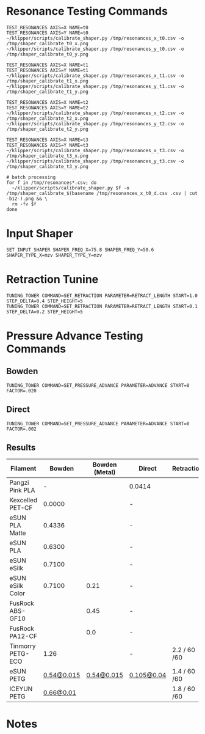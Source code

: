 # Resonance Testing Commands

```
TEST_RESONANCES AXIS=X NAME=t0
TEST_RESONANCES AXIS=Y NAME=t0
~/klipper/scripts/calibrate_shaper.py /tmp/resonances_x_t0.csv -o /tmp/shaper_calibrate_t0_x.png
~/klipper/scripts/calibrate_shaper.py /tmp/resonances_y_t0.csv -o /tmp/shaper_calibrate_t0_y.png

TEST_RESONANCES AXIS=X NAME=t1
TEST_RESONANCES AXIS=Y NAME=t1
~/klipper/scripts/calibrate_shaper.py /tmp/resonances_x_t1.csv -o /tmp/shaper_calibrate_t1_x.png
~/klipper/scripts/calibrate_shaper.py /tmp/resonances_y_t1.csv -o /tmp/shaper_calibrate_t1_y.png

TEST_RESONANCES AXIS=X NAME=t2
TEST_RESONANCES AXIS=Y NAME=t2
~/klipper/scripts/calibrate_shaper.py /tmp/resonances_x_t2.csv -o /tmp/shaper_calibrate_t2_x.png
~/klipper/scripts/calibrate_shaper.py /tmp/resonances_y_t2.csv -o /tmp/shaper_calibrate_t2_y.png

TEST_RESONANCES AXIS=X NAME=t3
TEST_RESONANCES AXIS=Y NAME=t3
~/klipper/scripts/calibrate_shaper.py /tmp/resonances_x_t3.csv -o /tmp/shaper_calibrate_t3_x.png
~/klipper/scripts/calibrate_shaper.py /tmp/resonances_y_t3.csv -o /tmp/shaper_calibrate_t3_y.png

# batch processing
for f in /tmp/resonances*.csv; do
  ~/klipper/scripts/calibrate_shaper.py $f -o /tmp/shaper_calibrate_$(basename /tmp/resonances_x_t0_d.csv .csv | cut -b12-).png && \
  rm -fv $f
done

```

# Input Shaper

```
SET_INPUT_SHAPER SHAPER_FREQ_X=75.8 SHAPER_FREQ_Y=50.6 SHAPER_TYPE_X=mzv SHAPER_TYPE_Y=mzv
```

# Retraction Tunine

```
TUNING_TOWER COMMAND=SET_RETRACTION PARAMETER=RETRACT_LENGTH START=1.0 STEP_DELTA=0.4 STEP_HEIGHT=5
TUNING_TOWER COMMAND=SET_RETRACTION PARAMETER=RETRACT_LENGTH START=0.1 STEP_DELTA=0.2 STEP_HEIGHT=5
```

# Pressure Advance Testing Commands

## Bowden

```
TUNING_TOWER COMMAND=SET_PRESSURE_ADVANCE PARAMETER=ADVANCE START=0 FACTOR=.020
```

## Direct

```
TUNING_TOWER COMMAND=SET_PRESSURE_ADVANCE PARAMETER=ADVANCE START=0 FACTOR=.002
```

## Results

| Filament          | Bowden     | Bowden (Metal) | Direct     | Retraction   | Retraction (DDE) | Temp. | Flow   | Comments     |
| ----------------- | ---------- | -------------- | ---------- | ------------ | ---------------- | ----- | ------ | ------------ |
| Pangzi Pink PLA   | -          |                | 0.0414     |              |                  | 220   |        |              |
| Kexcelled PET-CF  | 0.0000     |                | -          |              |                  | 300   |        |              |
| eSUN PLA Matte    | 0.4336     |                | -          |              |                  | 230   |        |              |
| eSUN PLA          | 0.6300     |                | -          |              |                  | 220   |        |              |
| eSUN eSilk        | 0.7100     |                | -          |              |                  | 210   |        |              |
| eSUN eSilk Color  | 0.7100     | 0.21           | -          |              |                  | 210   |        |              |
| FusRock ABS-GF10  |            | 0.45           | -          |              |                  | 270   |        |              |
| FusRock PA12-CF   |            | 0.0            | -          |              |                  | 280   |        |              |
| Tinmorry PETG-ECO | 1.26       |                | -          | 2.2 / 60 /60 |                  | 230   |        |              |
| eSUN PETG         | 0.54@0.015 | 0.54@0.015     | 0.105@0.04 | 1.4 / 60 /60 | 0.3 / 60 / 60    | 240   | 0.9765 | Max flow 4.0 |
| ICEYUN PETG       | 0.66@0.01  |                |            | 1.8 / 60 /60 |                  | 240   | 0.966  | Max flow 6.0 |

# Notes
